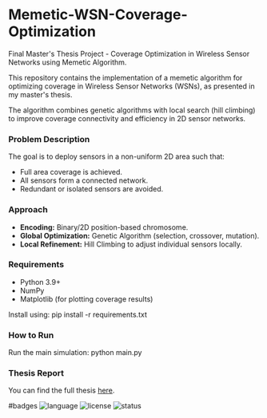 # Memetic-WSN-Coverage-Optimization
Final Master's Thesis Project - Coverage Optimization in Wireless Sensor Networks using Memetic Algorithm.

This repository contains the implementation of a memetic algorithm for optimizing coverage in Wireless Sensor Networks (WSNs), as presented in my master's thesis.

The algorithm combines genetic algorithms with local search (hill climbing) to improve coverage connectivity and efficiency in 2D sensor networks.

### Problem Description
The goal is to deploy sensors in a non-uniform 2D area such that:
- Full area coverage is achieved.
- All sensors form a connected network.
- Redundant or isolated sensors are avoided.

### Approach
- **Encoding:** Binary/2D position-based chromosome.
- **Global Optimization:** Genetic Algorithm (selection, crossover, mutation).
- **Local Refinement:** Hill Climbing to adjust individual sensors locally.

### Requirements
- Python 3.9+
- NumPy
- Matplotlib (for plotting coverage results)

Install using: pip install -r requirements.txt

### How to Run
Run the main simulation: python main.py

### Thesis Report
You can find the full thesis [here](report/memoire.pdf).

#badges
![language](https://img.shields.io/badge/language-Python-blue)
![license](https://img.shields.io/badge/license-MIT-green)
![status](https://img.shields.io/badge/status-in%20progress-yellow)

